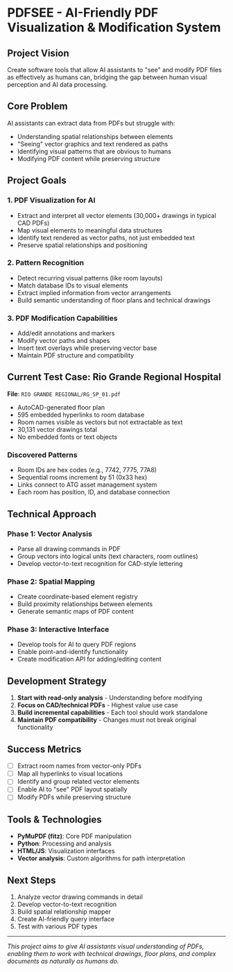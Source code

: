 # PDFSEE - AI-Friendly PDF Visualization & Modification System

## Project Vision

Create software tools that allow AI assistants to "see" and modify PDF files as effectively as humans can, bridging the gap between human visual perception and AI data processing.

## Core Problem

AI assistants can extract data from PDFs but struggle with:

- Understanding spatial relationships between elements
- "Seeing" vector graphics and text rendered as paths
- Identifying visual patterns that are obvious to humans
- Modifying PDF content while preserving structure

## Project Goals

### 1. PDF Visualization for AI

- Extract and interpret all vector elements (30,000+ drawings in typical CAD PDFs)
- Map visual elements to meaningful data structures
- Identify text rendered as vector paths, not just embedded text
- Preserve spatial relationships and positioning

### 2. Pattern Recognition

- Detect recurring visual patterns (like room layouts)
- Match database IDs to visual elements
- Extract implied information from vector arrangements
- Build semantic understanding of floor plans and technical drawings

### 3. PDF Modification Capabilities

- Add/edit annotations and markers
- Modify vector paths and shapes
- Insert text overlays while preserving vector base
- Maintain PDF structure and compatibility

## Current Test Case: Rio Grande Regional Hospital

**File**: `RIO GRANDE REGIONAL/RG_SP_01.pdf`

- AutoCAD-generated floor plan
- 595 embedded hyperlinks to room database
- Room names visible as vectors but not extractable as text
- 30,131 vector drawings total
- No embedded fonts or text objects

### Discovered Patterns

- Room IDs are hex codes (e.g., 7742, 7775, 77A8)
- Sequential rooms increment by 51 (0x33 hex)
- Links connect to ATG asset management system
- Each room has position, ID, and database connection

## Technical Approach

### Phase 1: Vector Analysis

- Parse all drawing commands in PDF
- Group vectors into logical units (text characters, room outlines)
- Develop vector-to-text recognition for CAD-style lettering

### Phase 2: Spatial Mapping

- Create coordinate-based element registry
- Build proximity relationships between elements
- Generate semantic maps of PDF content

### Phase 3: Interactive Interface

- Develop tools for AI to query PDF regions
- Enable point-and-identify functionality
- Create modification API for adding/editing content

## Development Strategy

1. **Start with read-only analysis** - Understanding before modifying
2. **Focus on CAD/technical PDFs** - Highest value use case
3. **Build incremental capabilities** - Each tool should work standalone
4. **Maintain PDF compatibility** - Changes must not break original functionality

## Success Metrics

- [ ] Extract room names from vector-only PDFs
- [ ] Map all hyperlinks to visual locations
- [ ] Identify and group related vector elements
- [ ] Enable AI to "see" PDF layout spatially
- [ ] Modify PDFs while preserving structure

## Tools & Technologies

- **PyMuPDF (fitz)**: Core PDF manipulation
- **Python**: Processing and analysis
- **HTML/JS**: Visualization interfaces
- **Vector analysis**: Custom algorithms for path interpretation

## Next Steps

1. Analyze vector drawing commands in detail
2. Develop vector-to-text recognition
3. Build spatial relationship mapper
4. Create AI-friendly query interface
5. Test with various PDF types

---

_This project aims to give AI assistants visual understanding of PDFs, enabling them to work with technical drawings, floor plans, and complex documents as naturally as humans do._
